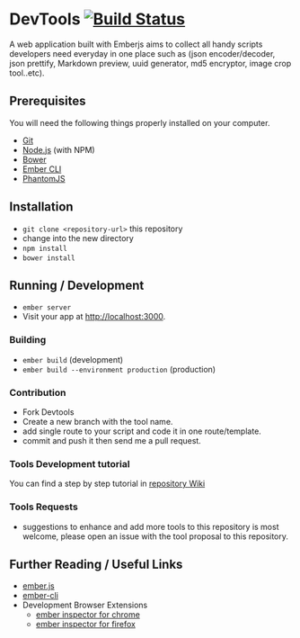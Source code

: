 # DevTools [![Build Status](https://travis-ci.org/blazeeboy/devtools.svg?branch=master)](https://travis-ci.org/blazeeboy/devtools.svg)

A web application built with Emberjs aims to collect all handy scripts developers
need everyday in one place such as (json encoder/decoder, json prettify, Markdown preview, uuid generator, md5 encryptor, image crop tool..etc).

## Prerequisites

You will need the following things properly installed on your computer.

* [Git](http://git-scm.com/)
* [Node.js](http://nodejs.org/) (with NPM)
* [Bower](http://bower.io/)
* [Ember CLI](http://www.ember-cli.com/)
* [PhantomJS](http://phantomjs.org/)

## Installation

* `git clone <repository-url>` this repository
* change into the new directory
* `npm install`
* `bower install`

## Running / Development

* `ember server`
* Visit your app at [http://localhost:3000](http://localhost:3000).

### Building

* `ember build` (development)
* `ember build --environment production` (production)

### Contribution

* Fork Devtools
* Create a new branch with the tool name.
* add single route to your script and code it in one route/template.
* commit and push it then send me a pull request.

### Tools Development tutorial

You can find a step by step tutorial in [repository Wiki](https://github.com/blazeeboy/devtools/wiki)

### Tools Requests

* suggestions to enhance and add more tools to this repository is most welcome, please open an issue with the tool proposal to this repository.

## Further Reading / Useful Links

* [ember.js](http://emberjs.com/)
* [ember-cli](http://www.ember-cli.com/)
* Development Browser Extensions
  * [ember inspector for chrome](https://chrome.google.com/webstore/detail/ember-inspector/bmdblncegkenkacieihfhpjfppoconhi)
  * [ember inspector for firefox](https://addons.mozilla.org/en-US/firefox/addon/ember-inspector/)
